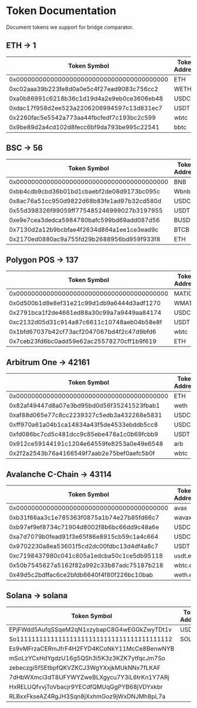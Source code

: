 # Token Documentation

Document tokens we support for bridge comparator.

## ETH -> 1

| Token Symbol                               | Token Address |
| ------------------------------------------ | ------------- |
| 0x0000000000000000000000000000000000000000 | ETH           |
| 0xc02aaa39b223fe8d0a0e5c4f27ead9083c756cc2 | WETH          |
| 0xa0b86991c6218b36c1d19d4a2e9eb0ce3606eb48 | USDC          |
| 0xdac17f958d2ee523a2206206994597c13d831ec7 | USDT          |
| 0x2260fac5e5542a773aa44fbcfedf7c193bc2c599 | wbtc          |
| 0x9be89d2a4cd102d8fecc6bf9da793be995c22541 | bbtc          |

## BSC -> 56

| Token Symbol                               | Token Address |
| ------------------------------------------ | ------------- |
| 0x0000000000000000000000000000000000000000 | BNB           |
| 0xbb4cdb9cbd36b01bd1cbaebf2de08d9173bc095c | Wbnb          |
| 0x8ac76a51cc950d9822d68b83fe1ad97b32cd580d | USDC          |
| 0x55d398326f99059ff775485246999027b3197955 | USDT          |
| 0xe9e7cea3dedca5984780bafc599bd69add087d56 | BUSD          |
| 0x7130d2a12b9bcbfae4f2634d864a1ee1ce3ead9c | BTCB          |
| 0x2170ed0880ac9a755fd29b2688956bd959f933f8 | ETH           |

## Polygon POS -> 137

| Token Symbol                               | Token Address |
| ------------------------------------------ | ------------- |
| 0x0000000000000000000000000000000000000000 | MATIC         |
| 0x0d500b1d8e8ef31e21c99d1db9a6444d3adf1270 | WMATIC        |
| 0x2791bca1f2de4661ed88a30c99a7a9449aa84174 | USDC          |
| 0xc2132d05d31c914a87c6611c10748aeb04b58e8f | USDT          |
| 0x1bfd67037b42cf73acf2047067bd4f2c47d9bfd6 | wbtc          |
| 0x7ceb23fd6bc0add59e62ac25578270cff1b9f619 | ETH           |

## Arbitrum One -> 42161

| Token Symbol                               | Token Address |
| ------------------------------------------ | ------------- |
| 0x0000000000000000000000000000000000000000 | ETH           |
| 0x82af49447d8a07e3bd95bd0d56f35241523fbab1 | weth          |
| 0xaf88d065e77c8cc2239327c5edb3a432268e5831 | USDC          |
| 0xff970a61a04b1ca14834a43f5de4533ebddb5cc8 | USDC.e        |
| 0xfd086bc7cd5c481dcc9c85ebe478a1c0b69fcbb9 | USDT          |
| 0x912ce59144191c1204e64559fe8253a0e49e6548 | arb           |
| 0x2f2a2543b76a4166549f7aab2e75bef0aefc5b0f | wbtc          |

## Avalanche C-Chain -> 43114

| Token Symbol                               | Token Address |
| ------------------------------------------ | ------------- |
| 0x0000000000000000000000000000000000000000 | avax          |
| 0xb31f66aa3c1e785363f0875a1b74e27b85fd66c7 | wavax         |
| 0xb97ef9ef8734c71904d8002f8b6bc66dd9c48a6e | USDC          |
| 0xa7d7079b0fead91f3e65f86e8915cb59c1a4c664 | USDC.e        |
| 0x9702230a8ea53601f5cd2dc00fdbc13d4df4a8c7 | USDT          |
| 0xc7198437980c041c805a1edcba50c1ce5db95118 | usdt.e        |
| 0x50b7545627a5162f82a992c33b87adc75187b218 | wbtc.e        |
| 0x49d5c2bdffac6ce2bfdb6640f4f80f226bc10bab | weth.e        |

## Solana -> solana

| Token Symbol                                 | Token Address |
| -------------------------------------------- | ------------- |
| EPjFWdd5AufqSSqeM2qN1xzybapC8G4wEGGkZwyTDt1v | USDC          |
| So11111111111111111111111111111111111111112  | SOL           |
| Es9vMFrzaCERmJfrF4H2FYD4KCoNkY11McCe8BenwNYB |               |
| mSoLzYCxHdYgdzU16g5QSh3i5K3z3KZK7ytfqcJm7So  |               |
| zebeczgi5fSEtbpfQKVZKCJ3WgYXxjkMUkNNx7fLKAF  |               |
| 7dHbWXmci3dT8UFYWYZweBLXgycu7Y3iL6trKn1Y7ARj |               |
| HxRELUQfvvjToVbacjr9YECdfQMUqGgPYB68jVDYxkbr |               |
| RLBxxFkseAZ4RgJH3Sqn8jXxhmGoz9jWxDNJMh8pL7a  |               |

